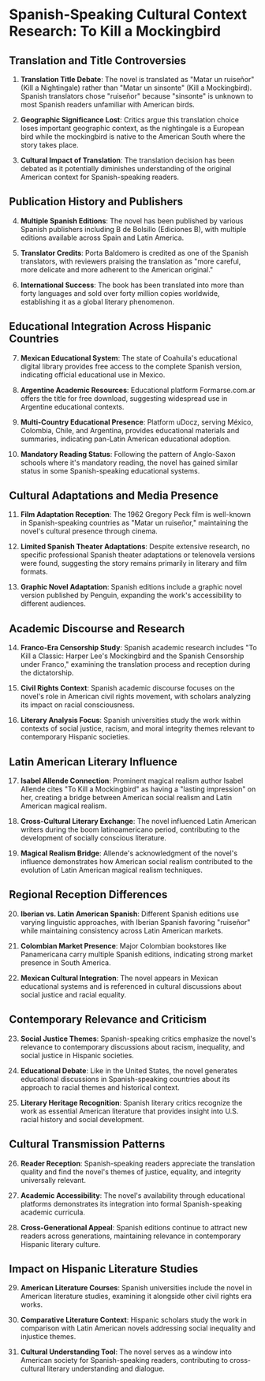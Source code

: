 # Spanish-Speaking Cultural Context Research: To Kill a Mockingbird

## Translation and Title Controversies

1. **Translation Title Debate**: The novel is translated as "Matar un ruiseñor" (Kill a Nightingale) rather than "Matar un sinsonte" (Kill a Mockingbird). Spanish translators chose "ruiseñor" because "sinsonte" is unknown to most Spanish readers unfamiliar with American birds.

2. **Geographic Significance Lost**: Critics argue this translation choice loses important geographic context, as the nightingale is a European bird while the mockingbird is native to the American South where the story takes place.

3. **Cultural Impact of Translation**: The translation decision has been debated as it potentially diminishes understanding of the original American context for Spanish-speaking readers.

## Publication History and Publishers

4. **Multiple Spanish Editions**: The novel has been published by various Spanish publishers including B de Bolsillo (Ediciones B), with multiple editions available across Spain and Latin America.

5. **Translator Credits**: Porta Baldomero is credited as one of the Spanish translators, with reviewers praising the translation as "more careful, more delicate and more adherent to the American original."

6. **International Success**: The book has been translated into more than forty languages and sold over forty million copies worldwide, establishing it as a global literary phenomenon.

## Educational Integration Across Hispanic Countries

7. **Mexican Educational System**: The state of Coahuila's educational digital library provides free access to the complete Spanish version, indicating official educational use in Mexico.

8. **Argentine Academic Resources**: Educational platform Formarse.com.ar offers the title for free download, suggesting widespread use in Argentine educational contexts.

9. **Multi-Country Educational Presence**: Platform uDocz, serving México, Colombia, Chile, and Argentina, provides educational materials and summaries, indicating pan-Latin American educational adoption.

10. **Mandatory Reading Status**: Following the pattern of Anglo-Saxon schools where it's mandatory reading, the novel has gained similar status in some Spanish-speaking educational systems.

## Cultural Adaptations and Media Presence

11. **Film Adaptation Reception**: The 1962 Gregory Peck film is well-known in Spanish-speaking countries as "Matar un ruiseñor," maintaining the novel's cultural presence through cinema.

12. **Limited Spanish Theater Adaptations**: Despite extensive research, no specific professional Spanish theater adaptations or telenovela versions were found, suggesting the story remains primarily in literary and film formats.

13. **Graphic Novel Adaptation**: Spanish editions include a graphic novel version published by Penguin, expanding the work's accessibility to different audiences.

## Academic Discourse and Research

14. **Franco-Era Censorship Study**: Spanish academic research includes "To Kill a Classic: Harper Lee's Mockingbird and the Spanish Censorship under Franco," examining the translation process and reception during the dictatorship.

15. **Civil Rights Context**: Spanish academic discourse focuses on the novel's role in American civil rights movement, with scholars analyzing its impact on racial consciousness.

16. **Literary Analysis Focus**: Spanish universities study the work within contexts of social justice, racism, and moral integrity themes relevant to contemporary Hispanic societies.

## Latin American Literary Influence

17. **Isabel Allende Connection**: Prominent magical realism author Isabel Allende cites "To Kill a Mockingbird" as having a "lasting impression" on her, creating a bridge between American social realism and Latin American magical realism.

18. **Cross-Cultural Literary Exchange**: The novel influenced Latin American writers during the boom latinoamericano period, contributing to the development of socially conscious literature.

19. **Magical Realism Bridge**: Allende's acknowledgment of the novel's influence demonstrates how American social realism contributed to the evolution of Latin American magical realism techniques.

## Regional Reception Differences

20. **Iberian vs. Latin American Spanish**: Different Spanish editions use varying linguistic approaches, with Iberian Spanish favoring "ruiseñor" while maintaining consistency across Latin American markets.

21. **Colombian Market Presence**: Major Colombian bookstores like Panamericana carry multiple Spanish editions, indicating strong market presence in South America.

22. **Mexican Cultural Integration**: The novel appears in Mexican educational systems and is referenced in cultural discussions about social justice and racial equality.

## Contemporary Relevance and Criticism

23. **Social Justice Themes**: Spanish-speaking critics emphasize the novel's relevance to contemporary discussions about racism, inequality, and social justice in Hispanic societies.

24. **Educational Debate**: Like in the United States, the novel generates educational discussions in Spanish-speaking countries about its approach to racial themes and historical context.

25. **Literary Heritage Recognition**: Spanish literary critics recognize the work as essential American literature that provides insight into U.S. racial history and social development.

## Cultural Transmission Patterns

26. **Reader Reception**: Spanish-speaking readers appreciate the translation quality and find the novel's themes of justice, equality, and integrity universally relevant.

27. **Academic Accessibility**: The novel's availability through educational platforms demonstrates its integration into formal Spanish-speaking academic curricula.

28. **Cross-Generational Appeal**: Spanish editions continue to attract new readers across generations, maintaining relevance in contemporary Hispanic literary culture.

## Impact on Hispanic Literature Studies

29. **American Literature Courses**: Spanish universities include the novel in American literature studies, examining it alongside other civil rights era works.

30. **Comparative Literature Context**: Hispanic scholars study the work in comparison with Latin American novels addressing social inequality and injustice themes.

31. **Cultural Understanding Tool**: The novel serves as a window into American society for Spanish-speaking readers, contributing to cross-cultural literary understanding and dialogue.